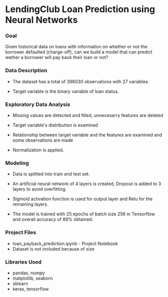 # LendingClub Loan Prediction using Neural Networks

### Goal
Given historical data on loans with information on whether or not the borrower defaulted (charge-off), can we build a model that can predict wether a borrower will pay back their loan or not?

### Data Description
* The dataset has a total of 396030 observations with 27 variables.

* Target variable is the binary variable of loan status.

### Exploratory Data Analysis
* Missing values are detected and filled, unnecesarry features are deleted

* Target variable's distribution is examined

* Relationship between target variable and the features are examined and some observations are made

* Normalization is applied.

### Modeling
* Data is splitted into train and test set.

* An artificial neural network of 4 layers is created, Dropout is added to 3 layers to avoid overfitting.

* Sigmoid activation function is used for output layer and Relu for the remaining layers.

* The model is trained with 25 epochs of batch size 256 in Tensorflow and overall accuracy of 89% obtained.

### Project Files
* loan_payback_prediction.ipynb - Project Notebook
* Dataset is not included because of size

### Libraries Used
* pandas, numpy
* matplotlib, seaborn
* sklearn
* keras, tensorflow
